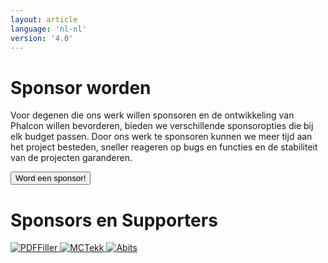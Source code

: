 ```yaml
---
layout: article
language: 'nl-nl'
version: '4.0'
---
```

# Sponsor worden

Voor degenen die ons werk willen sponsoren en de ontwikkeling van Phalcon willen bevorderen, bieden we verschillende sponsoropties die bij elk budget passen. Door ons werk te sponsoren kunnen we meer tijd aan het project besteden, sneller reageren op bugs en functies en de stabiliteit van de projecten garanderen.

<a href="https://phalcon.link/fund">
<button class="btn button-small btn-danger">
    Word een sponsor!
</button>
</a>

# Sponsors en Supporters

<a href="https://pdffiller.com/" target="_blank">
    <img src="https://assets.phalconphp.com/phalcon/images/backers/pdffiller-240x60.png" alt="PDFFiller" />
</a>

<a href="https://mctekk.com/" target="_blank">
    <img src="https://assets.phalconphp.com/phalcon/images/backers/mctekk-240x60.png" alt="MCTekk" />
</a>

<a href="https://abits.com/" target="_blank">
    <img src="https://assets.phalconphp.com/phalcon/images/backers/abits-240x60.png" alt="Abits" />
</a>
